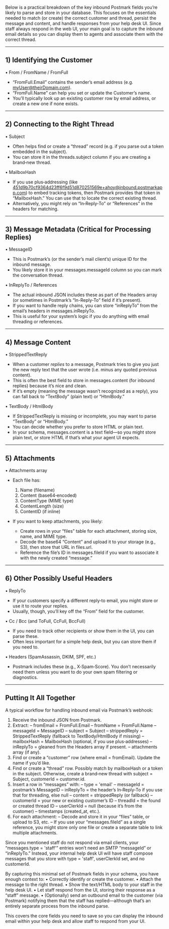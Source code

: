 Below is a practical breakdown of the key inbound Postmark fields you’re likely to parse and store in your database. This focuses on the essentials needed to match (or create) the correct customer and thread, persist the message and content, and handle responses from your help desk UI. Since staff always respond in the web UI, your main goal is to capture the inbound email details so you can display them to agents and associate them with the correct thread.

---

## 1) Identifying the Customer

• From / FromName / FromFull
  - “FromFull.Email” contains the sender’s email address (e.g. myUser@theirDomain.com).
  - “FromFull.Name” can help you set or update the Customer’s name.
  - You’ll typically look up an existing customer row by email address, or create a new one if none exists.

---

## 2) Connecting to the Right Thread

• Subject
  - Often helps find or create a “thread” record (e.g. if you parse out a token embedded in the subject).
  - You can store it in the threads.subject column if you are creating a brand‐new thread.

• MailboxHash
  - If you use plus‐addressing (like 451d9b70cf9364d23ff6f9d51d870251569e+ahoy@inbound.postmarkapp.com) to embed tracking tokens, then Postmark provides that token in “MailboxHash.” You can use that to locate the correct existing thread.
  - Alternatively, you might rely on “In‐Reply‐To” or “References” in the headers for matching.

---

## 3) Message Metadata (Critical for Processing Replies)

• MessageID
  - This is Postmark’s (or the sender’s mail client’s) unique ID for the inbound message.
  - You likely store it in your messages.messageId column so you can mark the conversation thread.

• InReplyTo / References
  - The actual inbound JSON includes these as part of the Headers array (or sometimes in Postmark’s “In-Reply-To” field if it’s present).
  - If you want to handle reply chains, you can store “inReplyTo” from the email’s headers in messages.inReplyTo.
  - This is useful for your system’s logic if you do anything with email threading or references.

---

## 4) Message Content

• StrippedTextReply
  - When a customer *replies* to a message, Postmark tries to give you just the new reply text that the user wrote (i.e. minus any quoted previous content).
  - This is often the best field to store in messages.content (for inbound replies) because it’s nice and clean.
  - If it’s empty (meaning the message wasn’t recognized as a reply), you can fall back to “TextBody” (plain text) or “HtmlBody.”

• TextBody / HtmlBody
  - If StrippedTextReply is missing or incomplete, you may want to parse “TextBody” or “HtmlBody.”
  - You can decide whether you prefer to store HTML or plain text.
  - In your schema, messages.content is a text field—so you might store plain text, or store HTML if that’s what your agent UI expects.

---

## 5) Attachments

• Attachments array
  - Each file has:
    1. Name (filename)
    2. Content (base64‐encoded)
    3. ContentType (MIME type)
    4. ContentLength (size)
    5. ContentID (if inline)

  - If you want to keep attachments, you likely:
    - Create rows in your “files” table for each attachment, storing size, name, and MIME type.
    - Decode the base64 “Content” and upload it to your storage (e.g., S3), then store that URL in files.url.
    - Reference the file’s ID in messages.fileId if you want to associate it with the newly created “message.”

---

## 6) Other Possibly Useful Headers

• ReplyTo
  - If your customers specify a different reply‐to email, you might store or use it to route your replies.
  - Usually, though, you’ll key off the “From” field for the customer.

• Cc / Bcc (and ToFull, CcFull, BccFull)
  - If you need to track other recipients or show them in the UI, you can parse these.
  - Often less important for a simple help desk, but you can store them if you need to.

• Headers (SpamAssassin, DKIM, SPF, etc.)
  - Postmark includes these (e.g., X‐Spam‐Score). You don’t necessarily need them unless you want to do your own spam filtering or diagnostics.

---

## Putting It All Together

A typical workflow for handling inbound email via Postmark’s webhook:

1. Receive the inbound JSON from Postmark.
2. Extract:
   – fromEmail = FromFull.Email
   – fromName = FromFull.Name
   – messageId = MessageID
   – subject = Subject
   – strippedReply = StrippedTextReply (fallback to TextBody/HtmlBody if missing)
   – mailboxHash = MailboxHash (optional, if you use plus‐addresses)
   – inReplyTo = gleaned from the Headers array if present.
   – attachments array (if any).
3. Find or create a “customer” row (where email = fromEmail). Update the name if you’d like.
4. Find or create a “thread” row. Possibly match by mailboxHash or a token in the subject. Otherwise, create a brand‐new thread with subject = Subject, customerId = customer.id.
5. Insert a row in “messages” with:
   – type = 'email'
   – messageId = postmark’s MessageID
   – inReplyTo = the header’s In‐Reply‐To if you use that for threading, else null
   – content = strippedReply (or fallback)
   – customerId = your new or existing customer’s ID
   – threadId = the found or created thread ID
   – userClerkId = null (because it’s from the customer)
   – timestamps (created_at, etc.).
6. For each attachment:
   – Decode and store it in your “files” table, or upload to S3, etc.
   – If you use your “messages.fileId” as a single reference, you might store only one file or create a separate table to link multiple attachments.

Since you mentioned staff do not respond via email clients, your “messages.type = 'staff'” entries won’t need an SMTP “messageId” or “inReplyTo.” Instead, your internal help desk UI will have staff compose messages that you store with type = 'staff', userClerkId set, and no customerId.

By capturing this minimal set of Postmark fields in your schema, you have enough context to:
• Correctly identify or create the customer.
• Attach the message to the right thread.
• Show the text/HTML body to your staff in the help desk UI.
• Let staff respond from the UI, storing their response as a “staff” message.
• (Optionally) send an outbound email to the customer (via Postmark) notifying them that the staff has replied—although that’s an entirely separate process from the inbound parse.

This covers the core fields you need to save so you can display the inbound email within your help desk and allow staff to respond from your UI.
